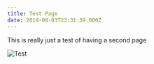 ```yaml
---
title: Test Page
date: 2019-08-03T23:31:39.000Z
---
```

This is really just a test of having a second page

![Test](/img/uploads/img_20190729_185518.jpg "Test")
